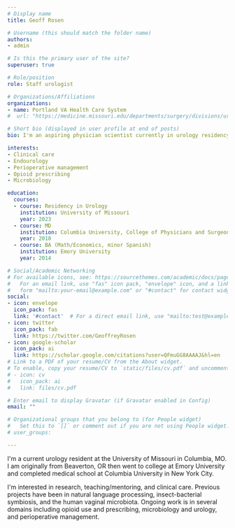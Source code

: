```yaml
---
# Display name
title: Geoff Rosen

# Username (this should match the folder name)
authors:
- admin

# Is this the primary user of the site?
superuser: true

# Role/position
role: Staff urologist

# Organizations/Affiliations
organizations:
- name: Portland VA Health Care System
#  url: "https://medicine.missouri.edu/departments/surgery/divisions/urologic-surgery/residency/current-residents"

# Short bio (displayed in user profile at end of posts)
bio: I'm an aspiring physician scientist currently in urology residency. My primary interests are perioperative management, opioid use, and microbiology.

interests:
- Clinical care
- Endourology
- Perioperative management
- Opioid prescribing
- Microbiology

education:
  courses:
  - course: Residency in Urology
    institution: University of Missouri
    year: 2023
  - course: MD
    institution: Columbia University, College of Physicians and Surgeons
    year: 2018
  - course: BA (Math/Economics, minor Spanish)
    institution: Emory University
    year: 2014

# Social/Academic Networking
# For available icons, see: https://sourcethemes.com/academic/docs/page-builder/#icons
#   For an email link, use "fas" icon pack, "envelope" icon, and a link in the
#   form "mailto:your-email@example.com" or "#contact" for contact widget.
social:
- icon: envelope
  icon_pack: fas
  link: '#contact'  # For a direct email link, use "mailto:test@example.org".
- icon: twitter
  icon_pack: fab
  link: https://twitter.com/GeoffreyRosen
- icon: google-scholar
  icon_pack: ai
  link: https://scholar.google.com/citations?user=QFmuGG8AAAAJ&hl=en
# Link to a PDF of your resume/CV from the About widget.
# To enable, copy your resume/CV to `static/files/cv.pdf` and uncomment the lines below.
# - icon: cv
#   icon_pack: ai
#   link: files/cv.pdf

# Enter email to display Gravatar (if Gravatar enabled in Config)
email: ""

# Organizational groups that you belong to (for People widget)
#   Set this to `[]` or comment out if you are not using People widget.
# user_groups:

---
```


I'm a current urology resident at the University of Missouri in Columbia, MO. I am originally from Beaverton, OR then went to college at Emory University and completed medical school at Columbia University in New York City.

I'm interested in research, teaching/mentoring, and clinical care. Previous projects have been in natural language processing, insect-bacterial symbiosis, and the human vaginal microbiota. Ongoing work is in several domains including opioid use and prescribing, microbiology and urology, and perioperative management.
